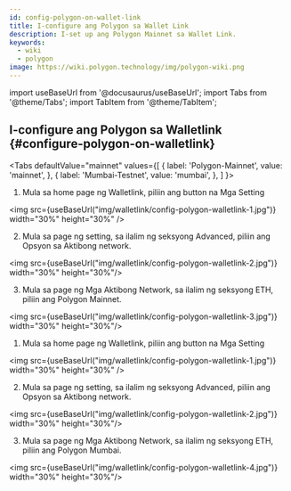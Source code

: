 ```yaml
---
id: config-polygon-on-wallet-link
title: I-configure ang Polygon sa Wallet Link
description: I-set up ang Polygon Mainnet sa Wallet Link.
keywords:
  - wiki
  - polygon
image: https://wiki.polygon.technology/img/polygon-wiki.png
---
```

import useBaseUrl from '@docusaurus/useBaseUrl';
import Tabs from '@theme/Tabs';
import TabItem from '@theme/TabItem';


## I-configure ang Polygon sa Walletlink {#configure-polygon-on-walletlink}

<Tabs
defaultValue="mainnet"
values={[
{ label: 'Polygon-Mainnet', value: 'mainnet', },
{ label: 'Mumbai-Testnet', value: 'mumbai', },
]
}>

<TabItem value="mainnet">

1. Mula sa home page ng Walletlink, piliin ang button na Mga Setting

<img src={useBaseUrl("img/walletlink/config-polygon-walletlink-1.jpg")} width="30%" height="30%" />

2. Mula sa page ng setting, sa ilalim ng seksyong Advanced, piliin ang Opsyon sa Aktibong network.

<img src={useBaseUrl("img/walletlink/config-polygon-walletlink-2.jpg")} width="30%" height="30%"/>

3. Mula sa page ng Mga Aktibong Network, sa ilalim ng seksyong ETH, piliin ang Polygon Mainnet.

<img src={useBaseUrl("img/walletlink/config-polygon-walletlink-3.jpg")} width="30%" height="30%"/>

</TabItem>

<TabItem value="mumbai">

1. Mula sa home page ng Walletlink, piliin ang button na Mga Setting

<img src={useBaseUrl("img/walletlink/config-polygon-walletlink-1.jpg")} width="30%" height="30%" />

2. Mula sa page ng setting, sa ilalim ng seksyong Advanced, piliin ang Opsyon sa Aktibong network.

<img src={useBaseUrl("img/walletlink/config-polygon-walletlink-2.jpg")} width="30%" height="30%"/>

3. Mula sa page ng Mga Aktibong Network, sa ilalim ng seksyong ETH, piliin ang Polygon Mumbai.

<img src={useBaseUrl("img/walletlink/config-polygon-walletlink-4.jpg")} width="30%" height="30%"/>
</TabItem>


</Tabs>